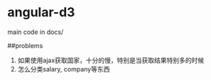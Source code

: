angular-d3 
===========================================

main code in docs/



##problems

1. 如果使用ajax获取国家，十分的慢，特别是当获取结果特别多的时候
2. 怎么分类salary, company等东西
